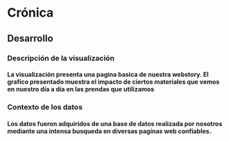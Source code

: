 # Crónica

## Desarrollo

### Descripción de la visualización
#### La visualización presenta una pagina basica de nuestra webstory. El grafico presentado muestra el impacto de ciertos materiales que vemos en nuestro día a día en las prendas que utilizamos

### Contexto de los datos
#### Los datos fueron adquiridos de una base de datos realizada por nosotros mediante una intensa busqueda en diversas paginas web confiables. 

